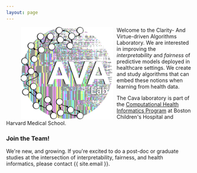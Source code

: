 ```yaml
---
layout: page
---
```

> <img style="float: left; padding: 0px 10px 0px 0px;" width="250" height="250" src="/files/Cava_lab_logo.png" alt="CAVA Lab logo"/>

Welcome to the Clarity- And Virtue-driven Algorithms Laboratory. 
We are interested in improving the _interpretability_ and _fairness_ of predictive models deployed in healthcare settings.
We create and study algorithms that can embed these notions when learning from health data.

The Cava laboratory is part of the [Computational Health Informatics Program](http://www.chip.org) at Boston Children's Hospital and Harvard Medical School.

### Join the Team!

We're new, and growing. 
If you're excited to do a post-doc or graduate studies at the intersection of interpretability, fairness, and health informatics, please contact {{ site.email }}. 

